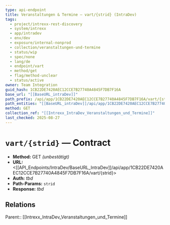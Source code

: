 ```yaml
---
type: api-endpoint
title: Veranstaltungen & Termine — vart/{strid} (IntraDev)
tags:
  - project/intrexx-rest-discovery
  - system/intrexx
  - app/intradev
  - env/dev
  - exposure/internal-nonprod
  - collection/veranstaltungen-und-termine
  - status/wip
  - spec/none
  - lang/de
  - endpoint/vart
  - method/get
  - flag/method-unclear
  - status/active
owner: Team Integration
guid_hash: 1CB22DE7420AEC12CCE7B27740A4845F7DB7F16A
base_url: "[[BaseURL_intraDev]]"
path_prefix: /api/app/1CB22DE7420AEC12CCE7B27740A4845F7DB7F16A/vart/{strid}$4
path_entities: "[[BaseURL_intraDev]]/api/app/1CB22DE7420AEC12CCE7B27740A4845F7DB7F16A/vart/{strid}"
method: GET
collection_ref: "[[Intrexx_IntraDev_Veranstaltungen_und_Termine]]"
last_checked: 2025-08-27
---
```


# `vart/{strid}` — Contract
- **Method:** GET *(unbestätigt)*  
- **URL:** <[[API_Endpoints/IntraDev/BaseURL_IntraDev]]/api/app/1CB22DE7420AEC12CCE7B27740A4845F7DB7F16A/vart/{strid}>  
- **Auth:** _tbd_  
- **Path-Params:** `strid`  
- **Response:** _tbd_

## Relations
Parent:: [[Intrexx_IntraDev_Veranstaltungen_und_Termine]]
